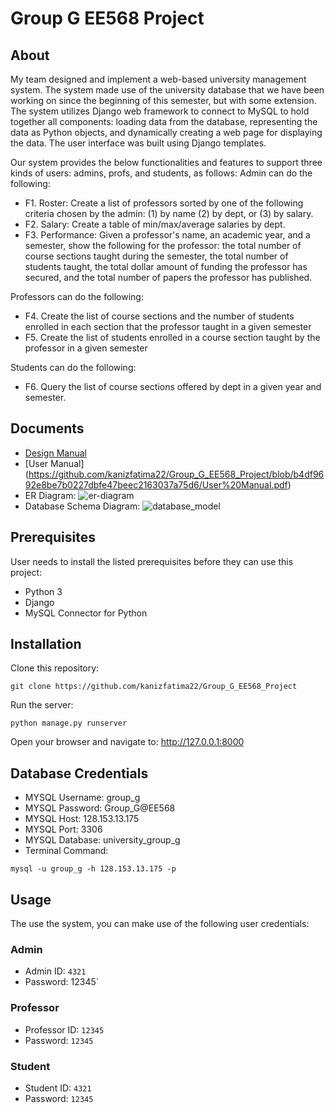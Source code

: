 # Group G EE568 Project

## About

My team designed and implement a web-based university management system. The system made use of the university database that we have been working on since the beginning of this semester, but with some extension. The system utilizes Django web framework to connect to MySQL to hold together all components: loading data from the database, representing the data as Python objects, and dynamically creating a web page for displaying the data. The user interface was built using Django templates.

Our system provides the below functionalities and features to support three kinds of users: admins, profs, and students, as follows:
Admin can do the following: 
- F1. Roster: Create a list of professors sorted by one of the following criteria chosen by the admin: (1) by name (2) by dept, or (3) by salary. 
- F2. Salary: Create a table of min/max/average salaries by dept.
- F3. Performance: Given a professor's name, an academic year, and a semester, show the following for the professor: the total number of course sections taught during the semester, the total number of students taught, the total dollar amount of funding the professor has secured, and the total number of papers the professor has published.

Professors can do the following:
- F4. Create the list of course sections and the number of students enrolled in each section that the professor taught in a given semester
- F5. Create the list of students enrolled in a course section taught by the professor in a given semester

Students can do the following:
- F6. Query the list of course sections offered by dept in a given year and semester.

## Documents

- [Design Manual](https://github.com/kanizfatima22/Group_G_EE568_Project/blob/743f2ec0c6ac3447f48c9f753adaa1d112cc94e6/Design%20Manual.pdf)
- [User Manual] (https://github.com/kanizfatima22/Group_G_EE568_Project/blob/b4df9692e8be7b0227dbfe47beec2163037a75d6/User%20Manual.pdf)
- ER Diagram: ![er-diagram](https://user-images.githubusercontent.com/29764960/235255029-b3de6615-2ebb-4b29-8729-66435176ca41.png)
- Database Schema Diagram: ![database_model](https://user-images.githubusercontent.com/29764960/235255117-a00fd48d-c5b4-463c-aa28-72f842d5618e.png)

## Prerequisites
User needs to install the listed prerequisites before they can use this project:

- Python 3
- Django 
- MySQL Connector for Python


Installation
-----------------------------------------------
Clone this repository: 
```shell
git clone https://github.com/kanizfatima22/Group_G_EE568_Project
```
Run the server:
```shell
python manage.py runserver
```
Open your browser and navigate to: http://127.0.0.1:8000


## Database Credentials
- MYSQL Username: group_g
- MYSQL Password: Group_G@EE568
- MYSQL Host: 128.153.13.175
- MYSQL Port: 3306
- MYSQL Database: university_group_g
- Terminal Command:
```shell
mysql -u group_g -h 128.153.13.175 -p
```


## Usage
The use the system, you can make use of the following user credentials:

### Admin
- Admin ID: `4321`
- Password: 12345`

### Professor
- Professor ID: `12345`
- Password: `12345`

### Student
- Student ID: `4321`
- Password: `12345`

